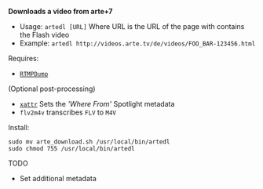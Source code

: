 **Downloads a video from arte+7**

* Usage: `artedl [URL]`
  Where URL is the URL of the page with contains the Flash video
* Example: `artedl http://videos.arte.tv/de/videos/FOO_BAR-123456.html`

Requires: 

* [`RTMPDump`](http://rtmpdump.mplayerhq.hu/)

(Optional post-processing)

* [`xattr`](http://en.wikipedia.org/wiki/Extended_file_attributes#Mac_OS_X)
  Sets the *'Where From'* Spotlight metadata
* `flv2m4v` transcribes `FLV` to `M4V`

Install:

```shell
sudo mv arte_download.sh /usr/local/bin/artedl
sudo chmod 755 /usr/local/bin/artedl
```

TODO

* Set additional metadata
